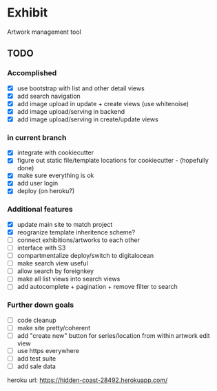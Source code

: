 # Exhibit

Artwork management tool

## TODO

### Accomplished

- [X] use bootstrap with list and other detail views
- [X] add search navigation
- [X] add image upload in update + create views (use whitenoise)
- [X] add image upload/serving in backend
- [X] add image upload/serving in create/update views

### in current branch

- [X] integrate with cookiecutter
- [X] figure out static file/template locations for cookiecutter - (hopefully done)
- [X] make sure everything is ok
- [X] add user login
- [X] deploy (on heroku?)

### Additional features

- [X] update main site to match project
- [X] reogranize template inheritence scheme?
- [ ] connect exhibitions/artworks to each other
- [ ] interface with S3
- [ ] compartmentalize deploy/switch to digitalocean
- [ ] make search view useful
- [ ] allow search by foreignkey
- [ ] make all list views into search views
- [ ] add autocomplete + pagination + remove filter to search

### Further down goals

- [ ] code cleanup
- [ ] make site pretty/coherent
- [ ] add "create new" button for series/location from within artwork edit view
- [ ] use https everywhere
- [ ] add test suite
- [ ] add sale data

heroku url: <https://hidden-coast-28492.herokuapp.com/>
